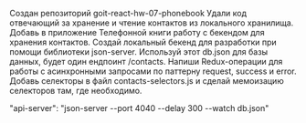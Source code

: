 Создан репозиторий goit-react-hw-07-phonebook Удали код отвечающий за хранение и чтение контактов из
локального хранилища. Добавь в приложение Телефонной книги работу с бекендом для хранения контактов.
Создай локальный бекенд для разработки при помощи библиотеки json-server. Используй этот db.json для
базы данных, будет один ендпоинт /contacts. Напиши Redux-операции для работы с асинхронными
запросами по паттерну request, success и error. Добавь селекторы в файл contacts-selectors.js и
сделай мемоизацию селекторов там, где необходимо.

"api-server": "json-server --port 4040 --delay 300 --watch db.json"

